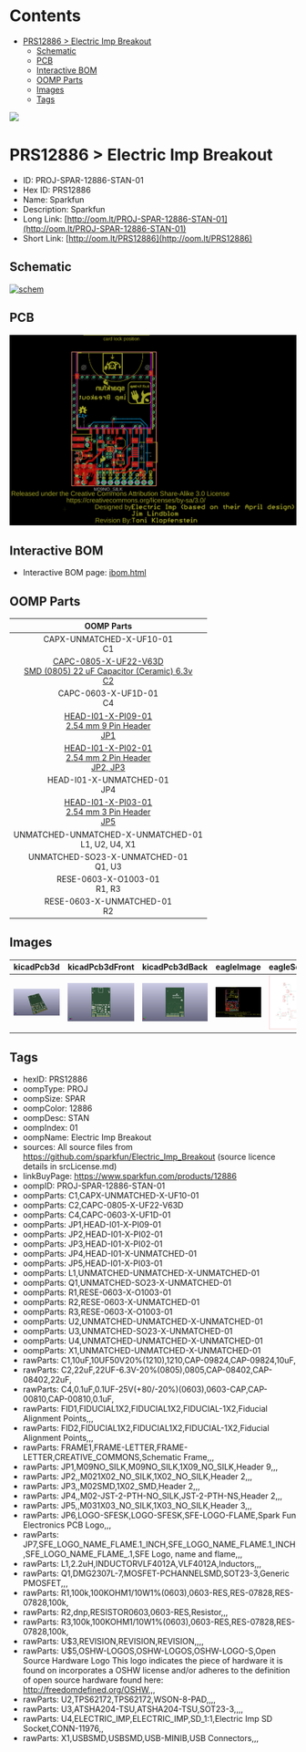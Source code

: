 



Contents
========

* [PRS12886 > Electric Imp Breakout](#prs12886--electric-imp-breakout)
	* [Schematic](#schematic)
	* [PCB](#pcb)
	* [Interactive BOM](#interactive-bom)
	* [OOMP Parts](#oomp-parts)
	* [Images](#images)
	* [Tags](#tags)
  
![][im]
# PRS12886 > Electric Imp Breakout

- ID: PROJ-SPAR-12886-STAN-01
- Hex ID: PRS12886
- Name: Sparkfun
- Description: Sparkfun
- Long Link: [http://oom.lt/PROJ-SPAR-12886-STAN-01](http://oom.lt/PROJ-SPAR-12886-STAN-01)
- Short Link: [http://oom.lt/PRS12886](http://oom.lt/PRS12886)

## Schematic
  
[![schem](eagleSchemImage.png)](eagleSchemImage.png)
## PCB
  
[![pcb](eagleImage.png)](eagleImage.png)
## Interactive BOM

- Interactive BOM page: [ibom.html](https://htmlpreview.github.io/?https://github.com/oomlout/oomlout_OOMP_projects/blob/main/PROJ-SPAR-12886-STAN-01/kicad/bom/ibom.html)

## OOMP Parts
  

|OOMP Parts|
| :---: |
|CAPX-UNMATCHED-X-UF10-01<BR>C1|
|[CAPC-0805-X-UF22-V63D<br> SMD (0805) 22 uF Capacitor (Ceramic) 6.3v<br> C2](https://github.com/oomlout/oomlout_OOMP_parts/tree/main/CAPC-0805-X-UF22-V63D/)|
|CAPC-0603-X-UF1D-01<BR>C4|
|[HEAD-I01-X-PI09-01<br> 2.54 mm 9 Pin Header<br> JP1](https://github.com/oomlout/oomlout_OOMP_parts/tree/main/HEAD-I01-X-PI09-01/)|
|[HEAD-I01-X-PI02-01<br> 2.54 mm 2 Pin Header<br> JP2, JP3](https://github.com/oomlout/oomlout_OOMP_parts/tree/main/HEAD-I01-X-PI02-01/)|
|HEAD-I01-X-UNMATCHED-01<BR>JP4|
|[HEAD-I01-X-PI03-01<br> 2.54 mm 3 Pin Header<br> JP5](https://github.com/oomlout/oomlout_OOMP_parts/tree/main/HEAD-I01-X-PI03-01/)|
|UNMATCHED-UNMATCHED-X-UNMATCHED-01<BR>L1, U2, U4, X1|
|UNMATCHED-SO23-X-UNMATCHED-01<BR>Q1, U3|
|RESE-0603-X-O1003-01<BR>R1, R3|
|RESE-0603-X-UNMATCHED-01<BR>R2|

## Images
  
  

|kicadPcb3d|kicadPcb3dFront|kicadPcb3dBack|eagleImage|eagleSchemImage|
| :---: | :---: | :---: | :---: | :---: |
|[![kicadPcb3d](kicadPcb3d_140.png)](kicadPcb3d.png)|[![kicadPcb3dFront](kicadPcb3dFront_140.png)](kicadPcb3dFront.png)|[![kicadPcb3dBack](kicadPcb3dBack_140.png)](kicadPcb3dBack.png)|[![eagleImage](eagleImage_140.png)](eagleImage.png)|[![eagleSchemImage](eagleSchemImage_140.png)](eagleSchemImage.png)|

## Tags

- hexID: PRS12886
- oompType: PROJ
- oompSize: SPAR
- oompColor: 12886
- oompDesc: STAN
- oompIndex: 01
- oompName: Electric Imp Breakout
- sources: All source files from https://github.com/sparkfun/Electric_Imp_Breakout (source licence details in srcLicense.md)
- linkBuyPage: https://www.sparkfun.com/products/12886
- oompID: PROJ-SPAR-12886-STAN-01
- oompParts: C1,CAPX-UNMATCHED-X-UF10-01
- oompParts: C2,CAPC-0805-X-UF22-V63D
- oompParts: C4,CAPC-0603-X-UF1D-01
- oompParts: JP1,HEAD-I01-X-PI09-01
- oompParts: JP2,HEAD-I01-X-PI02-01
- oompParts: JP3,HEAD-I01-X-PI02-01
- oompParts: JP4,HEAD-I01-X-UNMATCHED-01
- oompParts: JP5,HEAD-I01-X-PI03-01
- oompParts: L1,UNMATCHED-UNMATCHED-X-UNMATCHED-01
- oompParts: Q1,UNMATCHED-SO23-X-UNMATCHED-01
- oompParts: R1,RESE-0603-X-O1003-01
- oompParts: R2,RESE-0603-X-UNMATCHED-01
- oompParts: R3,RESE-0603-X-O1003-01
- oompParts: U2,UNMATCHED-UNMATCHED-X-UNMATCHED-01
- oompParts: U3,UNMATCHED-SO23-X-UNMATCHED-01
- oompParts: U4,UNMATCHED-UNMATCHED-X-UNMATCHED-01
- oompParts: X1,UNMATCHED-UNMATCHED-X-UNMATCHED-01
- rawParts: C1,10uF,10UF50V20%(1210),1210,CAP-09824,CAP-09824,10uF,
- rawParts: C2,22uF,22UF-6.3V-20%(0805),0805,CAP-08402,CAP-08402,22uF,
- rawParts: C4,0.1uF,0.1UF-25V(+80/-20%)(0603),0603-CAP,CAP-00810,CAP-00810,0.1uF,
- rawParts: FID1,FIDUCIAL1X2,FIDUCIAL1X2,FIDUCIAL-1X2,Fiducial Alignment Points,,,
- rawParts: FID2,FIDUCIAL1X2,FIDUCIAL1X2,FIDUCIAL-1X2,Fiducial Alignment Points,,,
- rawParts: FRAME1,FRAME-LETTER,FRAME-LETTER,CREATIVE_COMMONS,Schematic Frame,,,
- rawParts: JP1,M09NO_SILK,M09NO_SILK,1X09_NO_SILK,Header 9,,,
- rawParts: JP2,,M021X02_NO_SILK,1X02_NO_SILK,Header 2,,,
- rawParts: JP3,,M02SMD,1X02_SMD,Header 2,,,
- rawParts: JP4,,M02-JST-2-PTH-NO_SILK,JST-2-PTH-NS,Header 2,,,
- rawParts: JP5,,M031X03_NO_SILK,1X03_NO_SILK,Header 3,,,
- rawParts: JP6,LOGO-SFESK,LOGO-SFESK,SFE-LOGO-FLAME,Spark Fun Electronics PCB Logo,,,
- rawParts: JP7,SFE_LOGO_NAME_FLAME.1_INCH,SFE_LOGO_NAME_FLAME.1_INCH,SFE_LOGO_NAME_FLAME_.1,SFE Logo, name and flame,,,
- rawParts: L1,2.2uH,INDUCTORVLF4012A,VLF4012A,Inductors,,,
- rawParts: Q1,DMG2307L-7,MOSFET-PCHANNELSMD,SOT23-3,Generic PMOSFET,,,
- rawParts: R1,100k,100KOHM1/10W1%(0603),0603-RES,RES-07828,RES-07828,100k,
- rawParts: R2,dnp,RESISTOR0603,0603-RES,Resistor,,,
- rawParts: R3,100k,100KOHM1/10W1%(0603),0603-RES,RES-07828,RES-07828,100k,
- rawParts: U$3,REVISION,REVISION,REVISION,,,,
- rawParts: U$5,OSHW-LOGOS,OSHW-LOGOS,OSHW-LOGO-S,Open Source Hardware Logo This logo indicates the piece of hardware it is found on incorporates a OSHW license and/or adheres to the definition of open source hardware found here: http://freedomdefined.org/OSHW,,,
- rawParts: U2,TPS62172,TPS62172,WSON-8-PAD,,,,
- rawParts: U3,ATSHA204-TSU,ATSHA204-TSU,SOT23-3,,,,
- rawParts: U4,ELECTRIC_IMP,ELECTRIC_IMP,SD_1:1,Electric Imp SD Socket,CONN-11976,,
- rawParts: X1,USBSMD,USBSMD,USB-MINIB,USB Connectors,,,



[im]: kicadPcb3d_450.png
